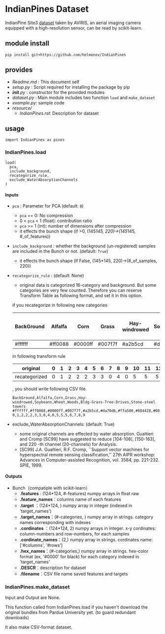 # IndianPines Dataset

IndianPine Site3 [dataset] taken by AVIRIS, an aerial imaging camera equipped with a high-resolution sensor, can be read by scikit-learn.

[dataset]:https://purr.purdue.edu/publications/1947/1

## module install

```{shell}
pip install git+https://github.com/helmenov/IndianPines
```

## provides

- *Readme.md* : This document self
- *setup.py* : Script required for installing the package by pip
- *__init__.py* : constructor for the provided modules
- *dataset.py* : Main module includes two function `load` and `make_dataset`
- *example.py*: sample code
- *resource/*
  - *IndianPines.rst*: Description for dataset

## usage

```
import IndianPines as pines
```

### IndianPines.load

```
load(
  pca,
  include_background,
  recategorize_rule,
  exclude_WaterAbsorptionChannels
)
```

#### Inputs

- `pca` : Parameter for PCA (default: `0`)
  - `pca` == 0: No compression
  - 0 < `pca` < 1 (float): contribution ratio
  - `pca` >= 1 (int): number of dimensions after compression
  - it effects the bunch shape (if >0, (145*145, 220)->(145*145, #_of_features))

- `include_background` : whether the background (un-registered) samples are included in the Bunch or not. (default: `True`)
  - it effects the bunch shape (if False, (145*145, 220)->(#_of_samples, 220))

- `recategorize_rule` : (default: None)
  - original data is categorized 16-category and background. But some categories are very few counted. Therefore you can reserve Transform Table as following format, and set it in this option.
  
  if you recategorize in following new categories

  |BackGround|Alfalfa|Corn|Grass|Hay-windrowed|Soybeans|Wheat|Woods|Bldg-Grass-Tree-Drives|Stone-steel towers|
  |---|---|---|---|---|---|---|---|---|---|
  |#ffffff|#ff0088|#0000ff|#007f7f|#a2b5cd|#da70d6|#ffa500|#884428|#00ff00|#ffff00|

  in following transform rule

  |original|0|1|2|3|4|5|6|7|8|9|10|11|12|13|14|15|16|
  |---|---|---|---|---|---|---|---|---|---|---|---|---|---|---|---|---|---|
  |recategorized|0|1|2|2|2|3|3|0|4|0|5|5|5|6|7|8|9|

  , you should write following CSV file.

  ```
  BackGround,Alfalfa,Corn,Grass,Hay-windrowed,Soybeans,Wheat,Woods,Bldg-Grass-Tree-Drives,Stone-steel towers
  #ffffff,#ff0088,#0000ff,#007f7f,#a2b5cd,#da70d6,#ffa500,#884428,#00ff00,#ffff00
  0,1,2,2,2,3,3,0,4,0,5,5,5,6,7,8,9
  ```
  
- exclude_WaterAbsorptionChannels: (default: True)
  - some original channels are effected by water absorption. Gualtieri and Cromp [SC99] have suggested to reduce [104-108], [150-163], and 220 -th channel (20-channels) for Analysis.
  - [SC99] J.A. Gualtieri, R.F. Cromp, ``Support vector machines for hyperspectral remote sensing classification,'' 27th AIPR workshop: Advances in Computer-assisted Recognition, vol. 3584, pp. 221-232. SPIE, 1999.


#### Outputs
  - Bunch（compatiple with scikit-learn）
    - **.features** : (124*124, #-features) numpy arrays in float raw
    - **.feature_names**：columns name of each features 
    - **.target** ：(124*124, ) numpy array in integer (indexed in 'target_names')
    - **.target_names**：(#-categories, ) numpy array in strings. category names corresponding with indexes
    - **.cordinates** ：(124*124, 2) numpy arrays in integer. x-y cordinates: column-numbers and row-numbers, for each samples 
    - **.cordinate_names**：(2,) numpy array in strings. cordinates name: ['#columns', '#rows']
    - **.hex_names**：(#-categories,) numpy array in strings. hex-color format (ex, '#0000' for black) for each category indexed in 'target_names'
    - **.DESCR**：description for dataset
    - **.filename**：CSV file name saved features and targets

### IndianPines.make_dataset

Input and Output are None.

This function called from IndianPines.load if you haven't download the original bundles from Pardue University yet. (to guard redundant downloads)

It also make CSV-format dataset.
